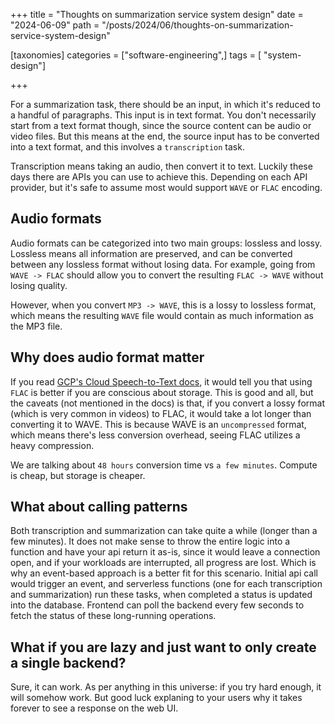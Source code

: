 +++
title = "Thoughts on summarization service system design"
date = "2024-06-09"
path = "/posts/2024/06/thoughts-on-summarization-service-system-design"

[taxonomies]
categories = ["software-engineering",]
tags = [  "system-design"]

+++

For a summarization task, there should be an input, in which it's reduced to a handful of paragraphs. This input is in text format.
You don't necessarily start from a text format though, since the source content can be audio or video files. But this means at the end, the source input has to be converted into a text format, and this involves a `transcription` task.

Transcription means taking an audio, then convert it to text. Luckily these days there are APIs you can use to achieve this. Depending on each API provider, but it's safe to assume most would support `WAVE` or `FLAC` encoding.

## Audio formats

Audio formats can be categorized into two main groups: lossless and lossy. Lossless means all information are preserved, and can be converted between any lossless format without losing data. For example, going from `WAVE -> FLAC` should allow you to convert the resulting `FLAC -> WAVE` without losing quality.

However, when you convert `MP3 -> WAVE`, this is a lossy to lossless format, which means the resulting `WAVE` file would contain as much information as the MP3 file.

## Why does audio format matter

If you read [GCP's Cloud Speech-to-Text docs](https://cloud.google.com/speech-to-text/docs/encoding#lossless_compression), it would tell you that using `FLAC` is better if you are conscious about storage.
This is good and all, but the caveats (not mentioned in the docs) is that, if you convert a lossy format (which is very common in videos) to FLAC, it would take a lot longer than converting it to WAVE. This is because WAVE is an `uncompressed` format, which means there's less conversion overhead, seeing FLAC utilizes a heavy compression.

We are talking about `48 hours` conversion time vs `a few minutes`. Compute is cheap, but storage is cheaper.

## What about calling patterns

Both transcription and summarization can take quite a while (longer than a few minutes). It does not make sense to throw the entire logic into a function and have your api return it as-is, since it would leave a connection open, and if your workloads are interrupted, all progress are lost.
Which is why an event-based approach is a better fit for this scenario. Initial api call would trigger an event, and serverless functions (one for each transcription and summarization) run these tasks, when completed a status is updated into the database. Frontend can poll the backend every few seconds to fetch the status of these long-running operations.

## What if you are lazy and just want to only create a single backend?

Sure, it can work. As per anything in this universe: if you try hard enough, it will somehow work. But good luck explaning to your users why it takes forever to see a response on the web UI.
